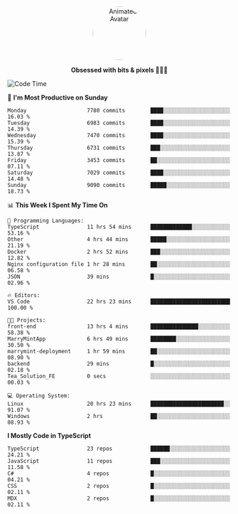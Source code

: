 
<div align="center">
  <img 
    src="https://i.postimg.cc/W1R4TF4j/d6kpuve-c97567cf-518b-4b86-a271-5c89d88d22f7.gif" 
    width="120" 
    height="120" 
    alt="Animated Avatar" 
    style="border-radius: 50%;" 
  />
  
  <strong>Obsessed with bits & pixels 🧑‍💻🎨</strong>
</div>


<!--
### 🛠️ Main Tech Stack

<div align="center">
  <img src="https://cdn.jsdelivr.net/gh/devicons/devicon/icons/javascript/javascript-original.svg" height="25" alt="JavaScript" />
  <img src="https://cdn.jsdelivr.net/gh/devicons/devicon/icons/react/react-original.svg" height="25" alt="React" />
  <img src="https://cdn.jsdelivr.net/gh/devicons/devicon/icons/cplusplus/cplusplus-original.svg" height="25" alt="C++" />
  <img src="https://cdn.jsdelivr.net/gh/devicons/devicon/icons/rust/rust-original.svg" height="25" alt="Rust" />
  <img src="https://cdn.jsdelivr.net/gh/devicons/devicon/icons/java/java-original.svg" height="25" alt="Java" />
  <img src="https://skillicons.dev/icons?i=mysql" height="25" alt="MySQL" />
  <img src="https://skillicons.dev/icons?i=pr" height="25" alt="Premiere Pro" />
</div> -->

<!--START_SECTION:waka-->
![Code Time](http://img.shields.io/badge/Code%20Time-2%2C562%20hrs%2048%20mins-blue)

📅 **I'm Most Productive on Sunday** 

```text
Monday                   7780 commits        ████░░░░░░░░░░░░░░░░░░░░░   16.03 % 
Tuesday                  6983 commits        ████░░░░░░░░░░░░░░░░░░░░░   14.39 % 
Wednesday                7470 commits        ████░░░░░░░░░░░░░░░░░░░░░   15.39 % 
Thursday                 6731 commits        ███░░░░░░░░░░░░░░░░░░░░░░   13.87 % 
Friday                   3453 commits        ██░░░░░░░░░░░░░░░░░░░░░░░   07.11 % 
Saturday                 7029 commits        ████░░░░░░░░░░░░░░░░░░░░░   14.48 % 
Sunday                   9090 commits        █████░░░░░░░░░░░░░░░░░░░░   18.73 % 
```


📊 **This Week I Spent My Time On** 

```text
💬 Programming Languages: 
TypeScript               11 hrs 54 mins      █████████████░░░░░░░░░░░░   53.16 % 
Other                    4 hrs 44 mins       █████░░░░░░░░░░░░░░░░░░░░   21.19 % 
Docker                   2 hrs 52 mins       ███░░░░░░░░░░░░░░░░░░░░░░   12.82 % 
Nginx configuration file 1 hr 28 mins        ██░░░░░░░░░░░░░░░░░░░░░░░   06.58 % 
JSON                     39 mins             █░░░░░░░░░░░░░░░░░░░░░░░░   02.96 % 

🔥 Editors: 
VS Code                  22 hrs 23 mins      █████████████████████████   100.00 % 

🐱‍💻 Projects: 
front-end                13 hrs 4 mins       ███████████████░░░░░░░░░░   58.38 % 
MarryMintApp             6 hrs 49 mins       ████████░░░░░░░░░░░░░░░░░   30.50 % 
marrymint-deployment     1 hr 59 mins        ██░░░░░░░░░░░░░░░░░░░░░░░   08.90 % 
backend                  29 mins             █░░░░░░░░░░░░░░░░░░░░░░░░   02.18 % 
Tea_Solution_FE          0 secs              ░░░░░░░░░░░░░░░░░░░░░░░░░   00.03 % 

💻 Operating System: 
Linux                    20 hrs 23 mins      ███████████████████████░░   91.07 % 
Windows                  2 hrs               ██░░░░░░░░░░░░░░░░░░░░░░░   08.93 % 
```

**I Mostly Code in TypeScript** 

```text
TypeScript               23 repos            ██████░░░░░░░░░░░░░░░░░░░   24.21 % 
JavaScript               11 repos            ███░░░░░░░░░░░░░░░░░░░░░░   11.58 % 
C#                       4 repos             █░░░░░░░░░░░░░░░░░░░░░░░░   04.21 % 
CSS                      2 repos             █░░░░░░░░░░░░░░░░░░░░░░░░   02.11 % 
MDX                      2 repos             █░░░░░░░░░░░░░░░░░░░░░░░░   02.11 % 
```




<!--END_SECTION:waka-->

